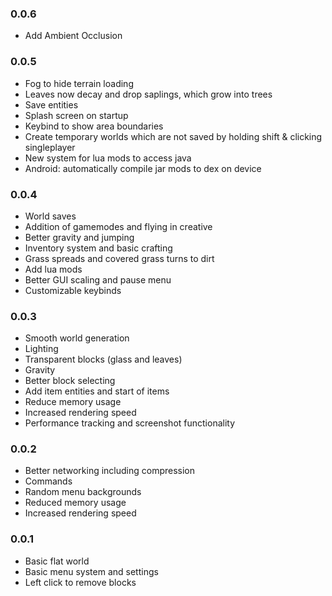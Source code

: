 ### 0.0.6
-  Add Ambient Occlusion

### 0.0.5
- Fog to hide terrain loading
- Leaves now decay and drop saplings, which grow into trees
- Save entities
- Splash screen on startup
- Keybind to show area boundaries
- Create temporary worlds which are not saved by holding shift & clicking singleplayer
- New system for lua mods to access java
- Android: automatically compile jar mods to dex on device

### 0.0.4
- World saves
- Addition of gamemodes and flying in creative
- Better gravity and jumping
- Inventory system and basic crafting
- Grass spreads and covered grass turns to dirt
- Add lua mods
- Better GUI scaling and pause menu
- Customizable keybinds

### 0.0.3
- Smooth world generation
- Lighting
- Transparent blocks (glass and leaves)
- Gravity
- Better block selecting
- Add item entities and start of items
- Reduce memory usage
- Increased rendering speed
- Performance tracking and screenshot functionality

### 0.0.2
- Better networking including compression
- Commands
- Random menu backgrounds
- Reduced memory usage
- Increased rendering speed

### 0.0.1
- Basic flat world
- Basic menu system and settings
- Left click to remove blocks
